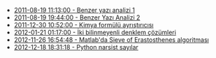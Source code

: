<!--
.. title: Bu kategorideki yazılar
.. date: 2013-10-19 15:13
.. slug: index
-->

 * [2011-08-19 11:13:00 - Benzer yazı analizi 1](benzer-yazi-analizi.html)
 * [2011-08-19 19:44:00 - Benzer Yazı Analizi 2](benzer-yazi-analizi-2.html)
 * [2011-12-30 10:52:00 - Kimya formülü ayrıştırıcısı](kimya-formula-parser.html)
 * [2012-01-21 01:17:00 - İki bilinmeyenli denklem çözümleri](iki-bilinmeyenli-denklem-cozumleri.html)
 * [2012-11-26 16:54:48 - Matlab'da Sieve of Erastosthenes algoritması](matlab-sieve-of-erastosthenes.html)
 * [2012-12-18 18:31:18 - Python narsist sayılar](python-narsist-sayilar.html)
